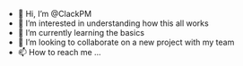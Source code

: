 - 👋 Hi, I’m @ClackPM
- 👀 I’m interested in understanding how this all works
- 🌱 I’m currently learning the basics
- 💞️ I’m looking to collaborate on a new project with my team
- 📫 How to reach me ...

<!---
ClackPM/ClackPM is a ✨ special ✨ repository because its `README.md` (this file) appears on your GitHub profile.
You can click the Preview link to take a look at your changes.
--->
